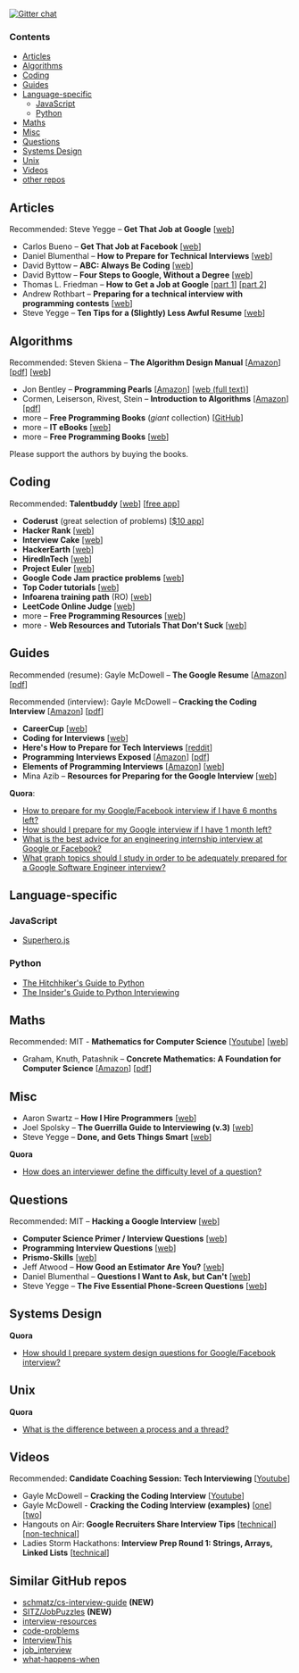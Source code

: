 [![Gitter chat](https://badges.gitter.im/andreis/interview.png)](https://gitter.im/andreis/interview)

### Contents

* [Articles](#articles)
* [Algorithms](#algorithms)
* [Coding](#coding)
* [Guides](#guides)
* [Language-specific](#language-specific)
    * [JavaScript](#javascript)
    * [Python](#python)
* [Maths](#maths)
* [Misc](#misc)
* [Questions](#questions)
* [Systems Design](#systems-design)
* [Unix](#unix)
* [Videos](#videos)
* [other repos](#similar-github-repos)


## Articles

Recommended: Steve Yegge – **Get That Job at Google** [[web][a_sy]]

* Carlos Bueno – **Get That Job at Facebook** [[web][a_cb]]
* Daniel Blumenthal – **How to Prepare for Technical Interviews** [[web][a_db3]]
* David Byttow – **ABC: Always Be Coding** [[web][a_db]]
* David Byttow – **Four Steps to Google, Without a Degree** [[web][a_db2]]
* Thomas L. Friedman – **How to Get a Job at Google** [[part 1][a_tf]] [[part 2][a_tf2]]
* Andrew Rothbart – **Preparing for a technical interview with programming contests** [[web][a_ar]]
* Steve Yegge – **Ten Tips for a (Slightly) Less Awful Resume** [[web][a_sy2]]

[a_cb]:  https://facebook.com/notes/10150964382448920
[a_ar]:  https://facebook.com/notes/10151298476823920
[a_db]:  https://medium.com/tech-talk/d5f8051afce2
[a_db2]: https://medium.com/this-happened-to-me/8f381aa6bd5e
[a_db3]: http://dandreamsofcoding.com/2012/11/25/how-to-prepare-for-technical-interviews
[a_sy]:  http://steve-yegge.blogspot.co.uk/2008/03/get-that-job-at-google.html
[a_sy2]: http://steve-yegge.blogspot.co.uk/2007_09_01_archive.html
[a_tf]:  http://mobile.nytimes.com/2014/02/23/opinion/sunday/friedman-how-to-get-a-job-at-google.html
[a_tf2]: http://mobile.nytimes.com/2014/04/20/opinion/sunday/friedman-how-to-get-a-job-at-google-part-2.html


## Algorithms

Recommended: Steven Skiena – **The Algorithm Design Manual** [[Amazon][b_tadm_amzn]] [[pdf][b_tadm_pdf]] [[web][b_tadm_web]]

* Jon Bentley – **Programming Pearls** [[Amazon][b_pp_amzn]] [[web (full text)][b_pp_web]]
* Cormen, Leiserson, Rivest, Stein – **Introduction to Algorithms** [[Amazon][b_clrs_amzn]] [[pdf][b_clrs_pdf]]
* more – **Free Programming Books** (*giant* collection) [[GitHub][b_fbp]]
* more – **IT eBooks** [[web][b_ite]]
* more – **Free Programming Books** [[web][b_fpbcom]]

Please support the authors by buying the books.

[b_clrs_amzn]: http://amazon.com/dp/0262033844
[b_clrs_pdf]: https://google.com/#q=cormen+pdf
[b_fbp]: https://github.com/vhf/free-programming-books/blob/master/free-programming-books.md
[b_fpbcom]: http://freeprogrammingbook.com
[b_ite]: http://it-ebooks.info
[b_pp_amzn]: http://amazon.com/dp/8177588583
[b_pp_web]: http://wou.edu/~jcm/Spring-P-2015/Programming%20Pearls%20(2nd%20Ed)%20Bentley.pdf
[b_tadm_amzn]: http://amazon.com/dp/1848000693
[b_tadm_pdf]: https://google.com/#q=skiena+algorithm+design+manual+pdf
[b_tadm_web]: http://algorist.com


## Coding

Recommended: **Talentbuddy** [[web][c_tb]] [[free app][c_tb_app]]

* **Coderust** (great selection of problems) [[$10 app][c_cr]]
* **Hacker Rank** [[web][c_hr]]
* **Interview Cake** [[web][c_ic]]
* **HackerEarth** [[web][c_he]]
* **HiredInTech** [[web][c_hit]]
* **Project Euler** [[web][c_pe]]
* **Google Code Jam practice problems** [[web][c_gcj]]
* **Top Coder tutorials** [[web][c_tct]]
* **Infoarena training path** (RO) [[web][c_itp]]
* **LeetCode Online Judge** [[web][c-lc]]
* more – **Free Programming Resources** [[web][c_fpr]]
* more - **Web Resources and Tutorials That Don't Suck** [[web][c_p]]

[c_cr]: http://coderust.com
[c_fpr]: http://resrc.io
[c_gcj]: https://code.google.com/codejam/contests.html
[c_he]: http://hackerearth.com
[c_hit]: http://hiredintech.com
[c_hr]: https://hackerrank.com
[c_ic]: https://interviewcake.com
[c_itp]: http://infoarena.ro/training-path
[c_p]: http://pineapple.io
[c_pe]: https://projecteuler.net
[c_tb]: http://talentbuddy.co
[c_tb_app]: https://itunes.apple.com/us/app/talentbuddy/id845593905
[c_tct]: http://topcoder.com/tc?d1=tutorials&d2=alg_index&module=Static
[c-lc]: http://oj.leetcode.com


## Guides

Recommended (resume): Gayle McDowell –  **The Google Resume** [[Amazon][g_tgr_amzn]] [[pdf][g_tgr_pdf]]

Recommended (interview): Gayle McDowell – **Cracking the Coding Interview** [[Amazon][g_cci_amzn]] [[pdf][g_cci_pdf]]

* **CareerCup** [[web][g_cc]]
* **Coding for Interviews** [[web][g_cfi]]
* **Here's How to Prepare for Tech Interviews** [[reddit][g_rd]]
* **Programming Interviews Exposed** [[Amazon][g_pie_amzn]] [[pdf][g_pie_pdf]]
* **Elements of Programming Interviews** [[Amazon][g_epibook]] [[web][g_epiweb]] 
* Mina Azib – **Resources for Preparing for the Google Interview** [[web][g_ma]]

[g_cc]: http://careercup.com
[g_cci_amzn]: http://amazon.com/dp/0984782850
[g_cci_pdf]: https://google.com/#q=cracking+the+coding+interview+pdf
[g_cfi]: http://codingforinterviews.com
[g_ma]:  http://itsallonesandzeroes.blogspot.de/2013/07/prepping-for-google-interview.html
[g_pie_amzn]: http://amazon.com/dp/047012167X
[g_pie_pdf]: https://google.com/#q=programming+interviews+exposed+it-ebooks
[g_rd]: http://redd.it/1jov24
[g_tgr_amzn]: http://amazon.com/dp/0470927623
[g_tgr_pdf]: https://google.com/#q=the+google+resume+pdf
[g_epiweb]: https://code.google.com/p/elements-of-programming-interviews
[g_epibook]: http://amazon.com/Elements-Programming-Interviews-Insiders-Guide/dp/1479274836

**Quora**:
* [How to prepare for my Google/Facebook interview if I have 6 months left?](http://quora.com/Career-Advice/What-are-the-ways-to-utilize-6-months-to-build-skill-set-to-get-into-Facebook-or-Google)
* [How should I prepare for my Google interview if I have 1 month left?](https://quora.com/Google-Interview-Questions/How-should-I-prepare-for-my-Google-interview-if-I-have-1-month-left)
* [What is the best advice for an engineering internship interview at Google or Facebook?](https://quora.com/What-is-the-best-advice-for-an-engineering-internship-interview-at-Google-or-Facebook)
* [What graph topics should I study in order to be adequately prepared for a Google Software Engineer interview?](https://quora.com/Google-Interview-Questions/What-graph-topics-should-I-study-in-order-to-be-adequately-prepared-for-a-Google-Software-Engineer-interview)


## Language-specific

### JavaScript

* [Superhero.js](http://superherojs.com/)

### Python

* [The Hitchhiker's Guide to Python](http://docs.python-guide.org/en/latest)
* [The Insider's Guide to Python Interviewing](http://toptal.com/python#hiring-guide)

## Maths

Recommended: MIT - **Mathematics for Computer Science** [[Youtube][m_mit_yt]] [[web][m_mit_web]]

* Graham, Knuth, Patashnik – **Concrete Mathematics: A Foundation for Computer Science** [[Amazon][m_cm_amzn]] [[pdf][m_cm_pdf]]

[m_cm_amzn]: http://amazon.com/dp/0201558025
[m_cm_pdf]: https://google.com/#q=knuth+concrete+mathematics+pdf
[m_mit_web]: http://ocw.mit.edu/courses/electrical-engineering-and-computer-science/6-042j-mathematics-for-computer-science-fall-2010
[m_mit_yt]: https://youtube.com/watch?v=L3LMbpZIKhQ&list=PLB7540DEDD482705B


## Misc

* Aaron Swartz – **How I Hire Programmers** [[web](http://aaronsw.com/weblog/hiring)]
* Joel Spolsky – **The Guerrilla Guide to Interviewing (v.3)** [[web](http://joelonsoftware.com/articles/GuerrillaInterviewing3.html)]
* Steve Yegge – **Done, and Gets Things Smart** [[web](http://steve-yegge.blogspot.co.uk/2008/06/done-and-gets-things-smart.html)]

**Quora**

* [How does an interviewer define the difficulty level of a question?](http://quora.com/Programming-Interviews/How-does-an-interviewer-define-the-difficulty-level-of-a-question)


## Questions

Recommended: MIT – **Hacking a Google Interview** [[web][q_hgi]]

* **Computer Science Primer / Interview Questions** [[web][q_csp]]
* **Programming Interview Questions** [[web][q_piq]]
* **Prismo-Skills** [[web][q_ps]]
* Jeff Atwood – **How Good an Estimator Are You?** [[web][q_ja]]
* Daniel Blumenthal – **Questions I Want to Ask, but Can't** [[web][q_db]]
* Steve Yegge – **The Five Essential Phone-Screen Questions** [[web][q_feps]]

[q_db]: http://dandreamsofcoding.com/2013/03/01/questions-i-want-to-ask-but-cant
[q_csp]: http://grokit.ca/spc/computer_science_review
[q_feps]: https://sites.google.com/site/steveyegge2/five-essential-phone-screen-questions
[q_hgi]: https://courses.csail.mit.edu/iap/interview/materials.php
[q_ja]: http://blog.codinghorror.com/how-good-an-estimator-are-you
[q_piq]: http://maxnoy.com/interviews.html
[q_ps]: http://prismoskills.appspot.com/freshers.jsp


## Systems Design

**Quora**

* [How should I prepare system design questions for Google/Facebook interview?](http://quora.com/Job-Interviews/How-should-I-prepare-system-design-questions-for-Google-Facebook-Interview)


## Unix

**Quora**

* [What is the difference between a process and a thread?](http://quora.com/What-is-the-difference-between-a-process-and-a-thread)


## Videos

Recommended: **Candidate Coaching Session: Tech Interviewing** [[Youtube][v_ccs]]

* Gayle McDowell – **Cracking the Coding Interview** [[Youtube][v_cci]]
* Gayle McDowell - **Cracking the Coding Interview (examples)** [[one][v_cci2]] [[two][v_cci3]]
* Hangouts on Air: **Google Recruiters Share Interview Tips** [[technical][v_gt]] [[non-technical][v_gnt]]
* Ladies Storm Hackathons: **Interview Prep Round 1: Strings, Arrays, Linked Lists** [[technical][v_lsh1]] 

[v_cci]: http://youtu.be/rEJzOhC5ZtQ
[v_cci2]: http://youtu.be/aClxtDcdpsQ
[v_cci3]: http://youtu.be/2cf9xo1S134
[v_ccs]: http://youtu.be/oWbUtlUhwa8
[v_gt]: http://youtu.be/qc1owf2-220
[v_gnt]: http://youtu.be/DINxNbBOEoI
[v_lsh1]: http://youtu.be/fIpliB-ton8

## Similar GitHub repos

* [schmatz/cs-interview-guide](https://github.com/schmatz/cs-interview-guide) **(NEW)**
* [SITZ/JobPuzzles](https://github.com/SITZ/JobPuzzles) **(NEW)**
* [interview-resources](https://github.com/davidhampgonsalves/interview-resources)
* [code-problems](https://github.com/blakeembrey/code-problems)
* [InterviewThis](https://github.com/ChiperSoft/InterviewThis)
* [job_interview](https://github.com/ruby-jokes/job_interview)
* [what-happens-when](https://github.com/alex/what-happens-when)
